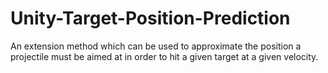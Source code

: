 # Unity-Target-Position-Prediction
An extension method which can be used to approximate the position a projectile must be aimed at in order to hit a given target at a given velocity.
